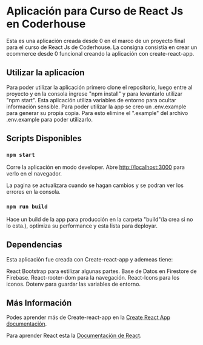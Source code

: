 # Aplicación para Curso de React Js en Coderhouse

Esta es una aplicación creada desde 0 en el marco de un proyecto final para el curso de React Js de Coderhouse. La consigna consistia en crear un ecommerce desde 0 funcional creando la aplicación con create-react-app.

## Utilizar la aplicacíon

Para poder utilizar la aplicación primero clone el repositorio, luego entre al proyecto y en la consola ingrese "npm install" y para levantarlo utilizar "npm start".
Esta aplicación utiliza variables de entorno para ocultar información sensible. Para poder utilizar la app se creo un .env.example para generar su propia copia. Para esto elimine el ".example" del archivo .env.example para poder utilizarlo.

## Scripts Disponibles

### `npm start`

Corre la aplicación en modo developer.
Abre [http://localhost:3000](http://localhost:3000) para verlo en el navegador.

La pagina se actualizara cuando se hagan cambios y se podran ver los errores en la consola.

### `npm run build`

Hace un build de la app para producción en la carpeta "build"(la crea si no lo esta.), optimiza su performance y esta lista para deployar.

## Dependencias

Esta aplicación fue creada con Create-react-app y ademeas tiene:

React Bootstrap para estilizar algunas partes.
Base de Datos en Firestore de Firebase.
React-rooter-dom para la navegación.
React-Icons para los iconos.
Dotenv para guardar las variables de entorno.

## Más Información

Podes aprender más de Create-react-app en la [Create React App documentación](https://facebook.github.io/create-react-app/docs/getting-started).

Para aprender React esta la [Documentación de React](https://reactjs.org/).
